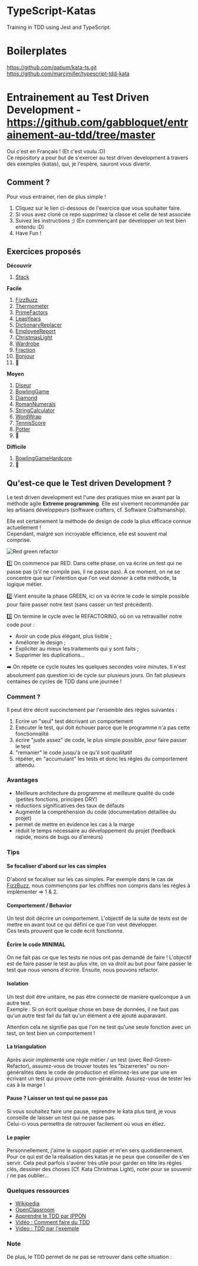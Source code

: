 # TypeScript-Katas
Training in TDD using Jest and TypeScript.

# Boilerplates
https://github.com/qatium/kata-ts.git
https://github.com/marcjmiller/typescript-tdd-kata

# Entrainement au Test Driven Development - https://github.com/gabbloquet/entrainement-au-tdd/tree/master

Oui c'est en Français ! (Et c'est voulu :D)  
Ce repository a pour but de s'exercer au test driven development à travers des exemples (katas), qui, je l'espère, sauront vous divertir.

## Comment ?

Pour vous entrainer, rien de plus simple !
1. Cliquez sur le lien ci-dessous de l'exercice que vous souhaiter faire.
2. Si vous avez cloné ce repo supprimez la classe et celle de test associée
3. Suivez les instructions ;) (En commençant par développer un test bien entendu :D)
4. Have Fun !

## Exercices proposés

**Découvrir**
1. [Stack](./0-readme/stack/README.md)

**Facile**
1. [FizzBuzz](./0-readme/FizzBuzz/README.md)
2. [Thermometer](./0-readme/Thermometer/README.md)
2. [PrimeFactors](./0-readme/PrimeFactors/README.md)
3. [LeapYears](./0-readme/LeapYears/README.md)
4. [DictionaryReplacer](./0-readme/DictionaryReplacer/README.md)
5. [EmployeeReport](./0-readme/EmployeeReport/README.md)
6. [ChristmasLight](./0-readme/ChristmasLight/README.md)
7. [Wardrobe](./0-readme/Wardrobe/README.md)
7. [Fraction](./0-readme/Fraction/README.md)
8. [Bonjour](./0-readme/Bonjour/README.md)
9. 🚧

**Moyen**
1. [Diseur](./0-readme/Diseur/README.md)
1. [BowlingGame](./0-readme/BowlingGame/README.md)
2. [Diamond](./0-readme/Diamond/README.md)
3. [RomanNumerals](./0-readme/RomanNumerals/README.md)
4. [StringCalculator](./0-readme/StringCalculator/README.md)
5. [WordWrap](./0-readme/WordWrap/README.md)
6. [TennisScore](./0-readme/TennisGame/README.md)
7. [Potter](./0-readme/Potter/README.md)
8. 🚧

**Difficile**
1. [BowlingGameHardcore](./0-readme/BowlingGameHardcore/README.md)
2. 🚧

## Qu'est-ce que le Test driven Development ?

Le test driven development est l'une des pratiques mise en avant par la méthode agile **Extreme programming**.
Elle est vivement recommandée par les artisans développeurs (software crafters, cf. Software Craftsmanship).

Elle est certainement la méthode de design de code la plus efficace connue actuellement !  
Cependant, malgré son incroyable efficience, elle est souvent mal comprise.

![Red green refactor](docs/red_green_refactor.png)

1️⃣ On commence par RED. Dans cette phase, on va écrire un test qui ne passe pas (s’il ne compile pas, il ne passe pas). À ce moment, on ne se concentre que sur l'intention que l'on veut donner à cette méthode, la logique métier.

2️⃣ Vient ensuite la phase GREEN, ici on va écrire le code le simple possible pour faire passer notre test (sans casser un test précédent).

3️⃣ On termine le cycle avec le REFACTORING, où on va retravailler notre code pour :

- Avoir un code plus élégant, plus lisible ;
- Améliorer le design ;
- Expliciter au mieux les traitements qui y sont faits ;
- Supprimer les duplications...

➡️ On répète ce cycle toutes les quelques secondes voire minutes. Il n'est absolument pas question ici de cycle sur plusieurs jours. On fait plusieurs centaines de cycles de TDD dans une journée !

### Comment ?
Il peut être décrit succinctement par l'ensemble des règles suivantes :

1. Ecrire un "seul" test décrivant un comportement
2. Exécuter le test, qui doit échouer parce que le programme n'a pas cette fonctionnalité
3. écrire "juste assez" de code, le plus simple possible, pour faire passer le test
4. "remanier" le code jusqu'à ce qu'il soit qualitatif
4. répéter, en "accumulant" les tests et donc les règles du comportement attendu.

### Avantages
- Meilleure architecture du programme et meilleure qualité du code (petites fonctions, principes DRY)
- réductions significatives des taux de défauts
- Augmente la compréhension du code (documentation détaillée du projet)
- permet de mettre en évidence les cas à la marge
- réduit le temps nécessaire au développement du projet (feedback rapide, moins de bugs ou d'erreurs)

### Tips

#### Se focaliser d'abord sur les cas simples

D'abord se focaliser sur les cas simples.
Par exemple dans le cas de [FizzBuzz](./0-readme/FizzBuzz/README.md), nous commençons par les chiffres non compris dans les règles à implémenter => 1 & 2.

#### Comportement / Behavior

Un test doit décrire un comportement. L'objectif de la suite de tests est de mettre en avant tout ce qui défini ce que l'on veut développer.  
Ces tests prouvent que le code écrit fonctionne.

#### Écrire le code MINIMAL

On ne fait pas ce que les tests ne nous ont pas demandé de faire ! L'objectif est de faire passer le test au plus vite, on va droit au but pour faire passer le test que nous venons d'écrire.
Ensuite, nous pouvons refactor.

#### Isolation

Un test doit être unitaire, ne pas être connecté de manière quelconque à un autre test.   
Exemple : Si on écrit quelque chose en base de données, il ne faut pas qu'un autre test fail du fait qu'un élément a été ajouté auparavant.

Attention cela ne signifie pas que l'on ne test qu'une seule fonction avec un test, on test bien un comportement !

#### La triangulation

Après avoir implémenté une règle métier / un test (avec Red-Green-Refactor), assurez-vous de trouver toutes les "bizarreries" ou non-généralités dans le code de production et éliminez-les une par une en écrivant un test qui prouve cette non-généralité.
Assurez-vous de tester les cas à la marge !

#### Pause ? Laisser un test qui ne passe pas

Si vous souhaitez faire une pause, reprendre le kata plus tard, je vous conseille de laisser un test qui ne passe pas.  
Celui-ci vous permettra de retrouver facilement où vous en étiez.

#### Le papier

Personnellement, j'aime le support papier et m'en sers quotidiennement. Pour ce qui est de la réalisation des katas je ne peux que conseiller de s'en servir. Cela peut parfois s'avérer très utile pour garder en tête les règles clés, dessiner des choses (Cf. Kata Christmas Light), noter pour se souvenir / ne pas oublier...

### Quelques ressources

- [Wikipedia](https://fr.wikipedia.org/wiki/Test_driven_development)
- [OpenClassroom](https://openclassrooms.com/fr/courses/3504461-testez-linterface-de-votre-site/4270571-apprenez-le-test-driven-development-tdd)
- [Apprendre le TDD par IPPON](https://blog.ippon.fr/2020/02/12/apprendre-le-tdd/)
- [Vidéo : Comment faire du TDD](https://www.youtube.com/watch?v=wbZ6jWmRY14)
- [Video : TDD par l'exemple](https://www.youtube.com/watch?v=nbSaq_ykOl4)

### Note

De plus, le TDD permet de ne pas se retrouver dans cette situation :

